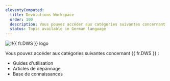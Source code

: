 ```yaml
---
eleventyComputed:
  title: Devolutions Workspace
  order: 100
  description: Vous pouvez accéder aux catégories suivantes concernant {{ fr.DWS }} ':' Guides d'utilisation, Articles de dépannage et Base de connaissances
  status: Topic available in German language
---
```


![!!{{ fr.DWS }} logo](https://webdevolutions.blob.core.windows.net/images/projects/workspace/logos/workspace-color-shadow.svg)

Vous pouvez accéder aux catégories suivantes concernant {{ fr.DWS }} :  

* Guides d'utilisation
* Articles de dépannage
* Base de connaissances
